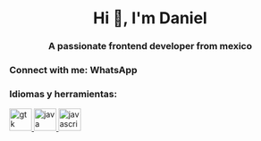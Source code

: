 <h1 align="center">Hi 👋, I'm Daniel</h1>
<h3 align="center">A passionate frontend developer from mexico</h3>

<h3 align="left">Connect with me:  WhatsApp</h3>
<p align="left">
</p>
<h3 align="left">Idiomas y herramientas:</h3>
<p align="left"> <a href="https://www. gtk.org/" target="_blank" rel="noreferrer"> <img src="https://upload.wikimedia.org/wikipedia/commons/7/71/GTK_logo.svg" alt="gtk" width= "40" altura="40"/> </a> <a href="https://www.java.com" target="_blank" rel="noreferrer"> <img src="https://raw .githubusercontent.com/devicons/devicon/master/icons/java/java-original.svg" alt="java" width="40" height="40"/> </a> <a href="https:/ /developer.mozilla.org/en-US/docs/Web/JavaScript" target="_blank" rel="noreferrer"> <img src="https://raw.githubusercontent.com/devicons/devicon/master/icons /javascript/javascript-original.svg" alt="javascript" width="40" height="40"/> </a> </p>

